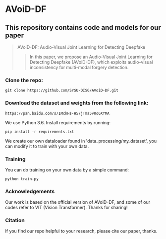 # AVoiD-DF
## This repository contains code and models for our paper
> AVoiD-DF: Audio-Visual Joint Learning for Detecting Deepfake
> > In this paper, we propose an Audio-Visual Joint Learning for Detecting Deepfake (AVoiD-DF), which exploits audio-visual inconsistency for multi-modal forgery detection.

### Clone the repo:
```
git clone https://github.com/SYSU-DISG/AVoiD-DF.git
```

### Download the dataset and weights from the following link:
```
https://pan.baidu.com/s/1MckHs-H57jTma5v0o6XYMA
```

We use Python 3.6. Install requirements by running:
```
pip install -r requirements.txt
```

We create our own dataloader found in 'data_processing/my_dataset', you can modify it to train with your own data.

### Training

You can do training on your own data by a simple command:
```
python train.py
```

### Acknowledgements

Our work is based on the official version of AVoiD-DF, and some of our codes refer to VIT (Vision Transformer). Thanks for sharing!

### Citation

If you find our repo helpful to your research, please cite our paper, thanks.
